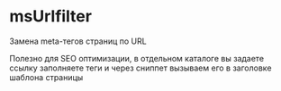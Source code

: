 # msUrlfilter
Замена meta-тегов страниц по URL

Полезно для SEO оптимизации, в отдельном каталоге вы задаете ссылку заполняете теги и через сниппет вызываем его в заголовке шаблона страницы
